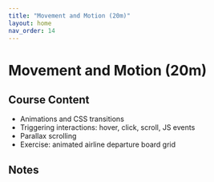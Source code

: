 ```yaml
---
title: "Movement and Motion (20m)"
layout: home
nav_order: 14
---
```


# Movement and Motion (20m)

## Course Content

- Animations and CSS transitions
- Triggering interactions: hover, click, scroll, JS events
- Parallax scrolling
- Exercise: animated airline departure board grid

## Notes
